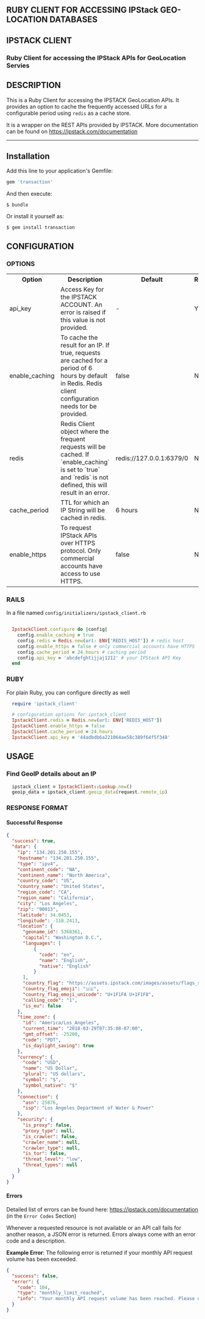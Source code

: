 ## RUBY CLIENT FOR ACCESSING IPStack GEO-LOCATION DATABASES

## IPSTACK CLIENT

### Ruby Client for accessing the IPStack APIs for GeoLocation Servies

## DESCRIPTION

This is a Ruby Client for accessing the IPSTACK GeoLocation APIs.
It provides an option to cache the frequently accessed URLs for a configurable period using `redis` as a cache store.

It is a wrapper on the REST APIs provided by IPSTACK. More documentation can be found on
https://ipstack.com/documentation

------
## Installation

Add this line to your application's Gemfile:

```ruby
gem 'transaction'
```

And then execute:

    $ bundle

Or install it yourself as:

    $ gem install transaction


## CONFIGURATION

### OPTIONS


<table>
  <tr>
    <th> Option </th>
    <th> Description </th>
    <th> Default </th>
    <th> Required </th>
  </tr>

  <tr>
    <td> api_key </td>
    <td> Access Key for the IPSTACK ACCOUNT. An error is raised if this value is not provided. </td>
    <td> - </td>
    <td> YES </td>
  </tr>

  <tr>
    <td> enable_caching </td>
    <td>To cache the result for an IP. If true, requests are cached for a period of 6 hours by default in Redis. Redis client configuration needs tor be provided.</td>
    <td> false </td>
    <td> NO </td>
  </tr>

  <tr>
    <td> redis </td>
    <td>Redis Client object where the frequent requests will be cached. If `enable_caching` is set to `true` and `redis` is not defined, this will result in an error. </td>
    <td> redis://127.0.0.1:6379/0 </td>
    <td> NO </td>
  </tr>

  <tr>
    <td> cache_period </td>
    <td>TTL for which an IP String will be cached in redis. </td>
    <td> 6 hours </td>
    <td> NO </td>
  </tr>
  <tr>
    <td> enable_https </td>
    <td>To request IPStack APIs over HTTPS protocol. Only commercial accounts have access to use HTTPS. </td>
    <td> false </td>
    <td> NO </td>
  </tr>
</table>

### RAILS
In a file named `config/initializers/ipstack_client.rb`
```ruby

  IpstackClient.configure do |config|
    config.enable_caching = true
    config.redis = Redis.new(url: ENV['REDIS_HOST']) # redis host
    config.enable_https = false # only commercial accounts have HTTPS
    config.cache_period = 24.hours # caching period
    config.api_key = 'abcdefghtijjaj1212' # your IPStack API Key
  end

```
### RUBY
For plain Ruby, you can configure directly as well
```ruby
  require 'ipstack_client'

  # configuration options for ipstack_client
  IpstackClient.redis = Redis.new(url: ENV['REDIS_HOST'])
  IpstackClient.enable_https = false
  IpstackClient.cache_period = 24.hours
  IpstackClient.api_key = '44adbdb6a221064ae58c389f64f5f348'
```

## USAGE

### Find GeoIP details about an IP

```ruby
  ipstack_client = IpstackClient::Lookup.new()
  geoip_data = ipstack_client.geoip_data(request.remote_ip)

````
### RESPONSE FORMAT

#### Successful Response

```json
{
  "success": true,
  "data": {
    "ip": "134.201.250.155",
    "hostname": "134.201.250.155",
    "type": "ipv4",
    "continent_code": "NA",
    "continent_name": "North America",
    "country_code": "US",
    "country_name": "United States",
    "region_code": "CA",
    "region_name": "California",
    "city": "Los Angeles",
    "zip": "90013",
    "latitude": 34.0453,
    "longitude": -118.2413,
    "location": {
      "geoname_id": 5368361,
      "capital": "Washington D.C.",
      "languages": [
          {
            "code": "en",
            "name": "English",
            "native": "English"
          }
      ],
      "country_flag": "https://assets.ipstack.com/images/assets/flags_svg/us.svg",
      "country_flag_emoji": "🇺🇸",
      "country_flag_emoji_unicode": "U+1F1FA U+1F1F8",
      "calling_code": "1",
      "is_eu": false
    },
    "time_zone": {
      "id": "America/Los_Angeles",
      "current_time": "2018-03-29T07:35:08-07:00",
      "gmt_offset": -25200,
      "code": "PDT",
      "is_daylight_saving": true
    },
    "currency": {
      "code": "USD",
      "name": "US Dollar",
      "plural": "US dollars",
      "symbol": "$",
      "symbol_native": "$"
    },
    "connection": {
      "asn": 25876,
      "isp": "Los Angeles Department of Water & Power"
    },
    "security": {
      "is_proxy": false,
      "proxy_type": null,
      "is_crawler": false,
      "crawler_name": null,
      "crawler_type": null,
      "is_tor": false,
      "threat_level": "low",
      "threat_types": null
    }
  }
}
```
#### Errors

Detailed list of errors can be found here: https://ipstack.com/documentation (in the `Error Codes` Section)

Whenever a requested resource is not available or an API call fails for another reason, a JSON error is returned. Errors always come with an error code and a description.

**Example Error**: The following error is returned if your monthly API request volume has been exceeded.

```json
{
  "success": false,
  "error": {
    "code": 104,
    "type": "monthly_limit_reached",
    "info": "Your monthly API request volume has been reached. Please upgrade your plan."    
  }
}

```
